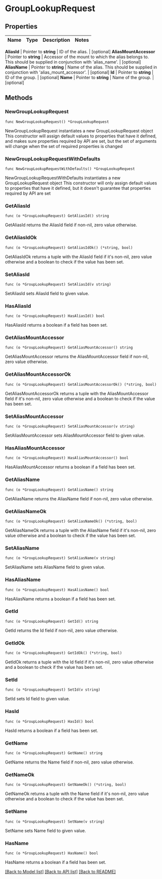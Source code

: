 # GroupLookupRequest


## Properties

Name | Type | Description | Notes
------------ | ------------- | ------------- | -------------


**AliasId** | Pointer to **string** | ID of the alias. | [optional] 
**AliasMountAccessor** | Pointer to **string** | Accessor of the mount to which the alias belongs to. This should be supplied in conjunction with &#x27;alias_name&#x27;. | [optional] 
**AliasName** | Pointer to **string** | Name of the alias. This should be supplied in conjunction with &#x27;alias_mount_accessor&#x27;. | [optional] 
**Id** | Pointer to **string** | ID of the group. | [optional] 
**Name** | Pointer to **string** | Name of the group. | [optional] 



## Methods


### NewGroupLookupRequest

`func NewGroupLookupRequest() *GroupLookupRequest`

NewGroupLookupRequest instantiates a new GroupLookupRequest object
This constructor will assign default values to properties that have it defined,
and makes sure properties required by API are set, but the set of arguments
will change when the set of required properties is changed

### NewGroupLookupRequestWithDefaults

`func NewGroupLookupRequestWithDefaults() *GroupLookupRequest`

NewGroupLookupRequestWithDefaults instantiates a new GroupLookupRequest object
This constructor will only assign default values to properties that have it defined,
but it doesn't guarantee that properties required by API are set


### GetAliasId

`func (o *GroupLookupRequest) GetAliasId() string`

GetAliasId returns the AliasId field if non-nil, zero value otherwise.

### GetAliasIdOk

`func (o *GroupLookupRequest) GetAliasIdOk() (*string, bool)`

GetAliasIdOk returns a tuple with the AliasId field if it's non-nil, zero value otherwise
and a boolean to check if the value has been set.

### SetAliasId

`func (o *GroupLookupRequest) SetAliasId(v string)`

SetAliasId sets AliasId field to given value.


### HasAliasId

`func (o *GroupLookupRequest) HasAliasId() bool`

HasAliasId returns a boolean if a field has been set.




### GetAliasMountAccessor

`func (o *GroupLookupRequest) GetAliasMountAccessor() string`

GetAliasMountAccessor returns the AliasMountAccessor field if non-nil, zero value otherwise.

### GetAliasMountAccessorOk

`func (o *GroupLookupRequest) GetAliasMountAccessorOk() (*string, bool)`

GetAliasMountAccessorOk returns a tuple with the AliasMountAccessor field if it's non-nil, zero value otherwise
and a boolean to check if the value has been set.

### SetAliasMountAccessor

`func (o *GroupLookupRequest) SetAliasMountAccessor(v string)`

SetAliasMountAccessor sets AliasMountAccessor field to given value.


### HasAliasMountAccessor

`func (o *GroupLookupRequest) HasAliasMountAccessor() bool`

HasAliasMountAccessor returns a boolean if a field has been set.




### GetAliasName

`func (o *GroupLookupRequest) GetAliasName() string`

GetAliasName returns the AliasName field if non-nil, zero value otherwise.

### GetAliasNameOk

`func (o *GroupLookupRequest) GetAliasNameOk() (*string, bool)`

GetAliasNameOk returns a tuple with the AliasName field if it's non-nil, zero value otherwise
and a boolean to check if the value has been set.

### SetAliasName

`func (o *GroupLookupRequest) SetAliasName(v string)`

SetAliasName sets AliasName field to given value.


### HasAliasName

`func (o *GroupLookupRequest) HasAliasName() bool`

HasAliasName returns a boolean if a field has been set.




### GetId

`func (o *GroupLookupRequest) GetId() string`

GetId returns the Id field if non-nil, zero value otherwise.

### GetIdOk

`func (o *GroupLookupRequest) GetIdOk() (*string, bool)`

GetIdOk returns a tuple with the Id field if it's non-nil, zero value otherwise
and a boolean to check if the value has been set.

### SetId

`func (o *GroupLookupRequest) SetId(v string)`

SetId sets Id field to given value.


### HasId

`func (o *GroupLookupRequest) HasId() bool`

HasId returns a boolean if a field has been set.




### GetName

`func (o *GroupLookupRequest) GetName() string`

GetName returns the Name field if non-nil, zero value otherwise.

### GetNameOk

`func (o *GroupLookupRequest) GetNameOk() (*string, bool)`

GetNameOk returns a tuple with the Name field if it's non-nil, zero value otherwise
and a boolean to check if the value has been set.

### SetName

`func (o *GroupLookupRequest) SetName(v string)`

SetName sets Name field to given value.


### HasName

`func (o *GroupLookupRequest) HasName() bool`

HasName returns a boolean if a field has been set.









[[Back to Model list]](../README.md#documentation-for-models) [[Back to API list]](../README.md#documentation-for-api-endpoints) [[Back to README]](../README.md)


